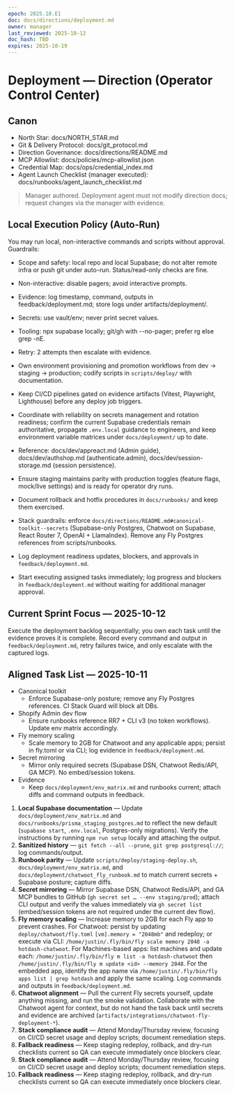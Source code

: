 ```yaml
---
epoch: 2025.10.E1
doc: docs/directions/deployment.md
owner: manager
last_reviewed: 2025-10-12
doc_hash: TBD
expires: 2025-10-19
---
```

# Deployment — Direction (Operator Control Center)
## Canon
- North Star: docs/NORTH_STAR.md
- Git & Delivery Protocol: docs/git_protocol.md
- Direction Governance: docs/directions/README.md
- MCP Allowlist: docs/policies/mcp-allowlist.json
- Credential Map: docs/ops/credential_index.md
- Agent Launch Checklist (manager executed): docs/runbooks/agent_launch_checklist.md

> Manager authored. Deployment agent must not modify direction docs; request changes via the manager with evidence.

## Local Execution Policy (Auto-Run)

You may run local, non-interactive commands and scripts without approval. Guardrails:

- Scope and safety: local repo and local Supabase; do not alter remote infra or push git under auto-run. Status/read-only checks are fine.
- Non-interactive: disable pagers; avoid interactive prompts.
- Evidence: log timestamp, command, outputs in feedback/deployment.md; store logs under artifacts/deployment/.
- Secrets: use vault/env; never print secret values.
- Tooling: npx supabase locally; git/gh with --no-pager; prefer rg else grep -nE.
- Retry: 2 attempts then escalate with evidence.

- Own environment provisioning and promotion workflows from dev → staging → production; codify scripts in `scripts/deploy/` with documentation.
- Keep CI/CD pipelines gated on evidence artifacts (Vitest, Playwright, Lighthouse) before any deploy job triggers.
- Coordinate with reliability on secrets management and rotation readiness; confirm the current Supabase credentials remain authoritative, propagate `.env.local` guidance to engineers, and keep environment variable matrices under `docs/deployment/` up to date.
- Reference: docs/dev/appreact.md (Admin guide), docs/dev/authshop.md (authenticate.admin), docs/dev/session-storage.md (session persistence).
- Ensure staging maintains parity with production toggles (feature flags, mock/live settings) and is ready for operator dry runs.
- Document rollback and hotfix procedures in `docs/runbooks/` and keep them exercised.
- Stack guardrails: enforce `docs/directions/README.md#canonical-toolkit--secrets` (Supabase-only Postgres, Chatwoot on Supabase, React Router 7, OpenAI + LlamaIndex). Remove any Fly Postgres references from scripts/runbooks.
- Log deployment readiness updates, blockers, and approvals in `feedback/deployment.md`.
- Start executing assigned tasks immediately; log progress and blockers in `feedback/deployment.md` without waiting for additional manager approval.

## Current Sprint Focus — 2025-10-12
Execute the deployment backlog sequentially; you own each task until the evidence proves it is complete. Record every command and output in `feedback/deployment.md`, retry failures twice, and only escalate with the captured logs.

## Aligned Task List — 2025-10-11
- Canonical toolkit
  - Enforce Supabase-only posture; remove any Fly Postgres references. CI Stack Guard will block alt DBs.
- Shopify Admin dev flow
  - Ensure runbooks reference RR7 + CLI v3 (no token workflows). Update env matrix accordingly.
- Fly memory scaling
  - Scale memory to 2GB for Chatwoot and any applicable apps; persist in fly.toml or via CLI; log evidence in `feedback/deployment.md`.
- Secret mirroring
  - Mirror only required secrets (Supabase DSN, Chatwoot Redis/API, GA MCP). No embed/session tokens.
- Evidence
  - Keep `docs/deployment/env_matrix.md` and runbooks current; attach diffs and command outputs in feedback.

1. **Local Supabase documentation** — Update `docs/deployment/env_matrix.md` and `docs/runbooks/prisma_staging_postgres.md` to reflect the new default (`supabase start`, `.env.local`, Postgres-only migrations). Verify the instructions by running `npm run setup` locally and attaching the output.
2. **Sanitized history** — `git fetch --all --prune`, `git grep postgresql://`; log commands/output.
3. **Runbook parity** — Update `scripts/deploy/staging-deploy.sh`, `docs/deployment/env_matrix.md`, and `docs/deployment/chatwoot_fly_runbook.md` to match current secrets + Supabase posture; capture diffs.
4. **Secret mirroring** — Mirror Supabase DSN, Chatwoot Redis/API, and GA MCP bundles to GitHub (`gh secret set … --env staging/prod`); attach CLI output and verify the values immediately via `gh secret list` (embed/session tokens are not required under the current dev flow).
5. **Fly memory scaling** — Increase memory to 2GB for each Fly app to prevent crashes. For Chatwoot: persist by updating `deploy/chatwoot/fly.toml` `[vm].memory = "2048mb"` and redeploy; or execute via CLI: `/home/justin/.fly/bin/fly scale memory 2048 -a hotdash-chatwoot`. For Machines-based apps: list machines and update each: `/home/justin/.fly/bin/fly m list -a hotdash-chatwoot` then `/home/justin/.fly/bin/fly m update <id> --memory 2048`. For the embedded app, identify the app name via `/home/justin/.fly/bin/fly apps list | grep hotdash` and apply the same scaling. Log commands and outputs in `feedback/deployment.md`.
6. **Chatwoot alignment** — Pull the current Fly secrets yourself, update anything missing, and run the smoke validation. Collaborate with the Chatwoot agent for context, but do not hand the task back until secrets and evidence are archived (`artifacts/integrations/chatwoot-fly-deployment-*`).
7. **Stack compliance audit** — Attend Monday/Thursday review, focusing on CI/CD secret usage and deploy scripts; document remediation steps.
8. **Fallback readiness** — Keep staging redeploy, rollback, and dry-run checklists current so QA can execute immediately once blockers clear.
6. **Stack compliance audit** — Attend Monday/Thursday review, focusing on CI/CD secret usage and deploy scripts; document remediation steps.
7. **Fallback readiness** — Keep staging redeploy, rollback, and dry-run checklists current so QA can execute immediately once blockers clear.
